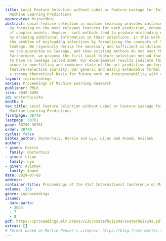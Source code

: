 ```yaml
---
title: Local Feature Selection without Label or Feature Leakage for Interpretable
  Machine Learning Predictions
openreview: Msjovr9hUe
abstract: Local feature selection in machine learning provides instance-specific explanations
  by focusing on the most relevant features for each prediction, enhancing the interpretability
  of complex models. However, such methods tend to produce misleading explanations
  by encoding additional information in their selections. In this work, we attribute
  the problem of misleading selections by formalizing the concepts of label and feature
  leakage. We rigorously derive the necessary and sufficient conditions under which
  we can guarantee no leakage, and show existing methods do not meet these conditions.
  Furthermore, we propose the first local feature selection method that is proven
  to have no leakage called SUWR. Our experimental results indicate that SUWR is less
  prone to overfitting and combines state-of-the-art predictive performance with high
  feature-selection sparsity. Our generic and easily extendable formal approach provides
  a strong theoretical basis for future work on interpretability with reliable explanations.
layout: inproceedings
series: Proceedings of Machine Learning Research
publisher: PMLR
issn: 2640-3498
id: oosterhuis24a
month: 0
tex_title: Local Feature Selection without Label or Feature Leakage for Interpretable
  Machine Learning Predictions
firstpage: 38740
lastpage: 38761
page: 38740-38761
order: 38740
cycles: false
bibtex_author: Oosterhuis, Harrie and Lyu, Lijun and Anand, Avishek
author:
- given: Harrie
  family: Oosterhuis
- given: Lijun
  family: Lyu
- given: Avishek
  family: Anand
date: 2024-07-08
address:
container-title: Proceedings of the 41st International Conference on Machine Learning
volume: '235'
genre: inproceedings
issued:
  date-parts:
  - 2024
  - 7
  - 8
pdf: https://proceedings.mlr.press/v235/oosterhuis24a/oosterhuis24a.pdf
extras: []
# Format based on Martin Fenner's citeproc: https://blog.front-matter.io/posts/citeproc-yaml-for-bibliographies/
---
```

